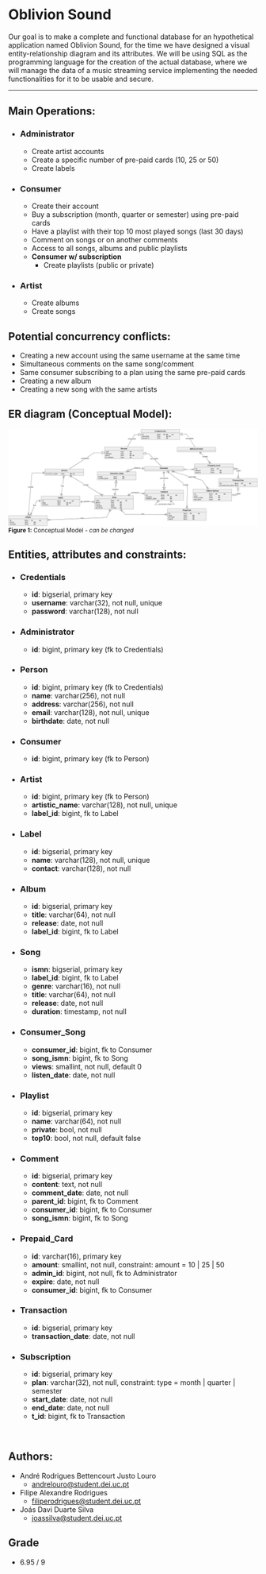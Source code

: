 # Oblivion Sound
Our goal is to make a complete and functional database for an hypothetical application named Oblivion Sound, for the time we have designed a visual entity-relationship diagram and its attributes.  We will be using SQL as the programming language for the creation of the actual database, where we will manage the data of a music streaming service implementing the needed functionalities for it to be usable and secure.  

---
## Main Operations:
- ### **Administrator**
  - Create artist accounts
  - Create a specific number of pre-paid cards (10, 25 or 50)
  - Create labels
- ### **Consumer**
  - Create their account
  - Buy a subscription (month, quarter or semester) using pre-paid cards
  - Have a playlist with their top 10 most played songs (last 30 days)
  - Comment on songs or on another comments
  - Access to all songs, albums and public playlists
  - **Consumer w/ subscription**
    - Create playlists (public or private)
- ### **Artist**
  - Create albums
  - Create songs


## Potential concurrency conflicts:
- Creating a new account using the same username at the same time
- Simultaneous comments on the same song/comment
- Same consumer subscribing to a plan using the same pre-paid cards
- Creating a new album
- Creating a new song with the same artists


## ER diagram (Conceptual Model):
<div>
  <img src="./assets/images/conceptual.png" style="margin-bottom: -8px;">
  <sub><b>Figure 1:</b> Conceptual Model - <i>can be changed</i></sub>
</div>

## Entities, attributes and constraints:
- ### **Credentials**
  - **id**: bigserial, primary key
  - **username**: varchar(32), not null, unique
  - **password**: varchar(128), not null
- ### **Administrator**
  - **id**: bigint, primary key (fk to Credentials)
- ### **Person**
  - **id**: bigint, primary key (fk to Credentials)
  - **name**: varchar(256), not null
  - **address**: varchar(256), not null
  - **email**: varchar(128), not null, unique
  - **birthdate**: date, not null
- ### **Consumer**
  - **id**: bigint, primary key (fk to Person)
- ### **Artist**
  - **id**: bigint, primary key (fk to Person)
  - **artistic_name**: varchar(128), not null, unique
  - **label_id**: bigint, fk to Label
- ### **Label**
  - **id**: bigserial, primary key
  - **name**: varchar(128), not null, unique
  - **contact**: varchar(128), not null
- ### **Album**
  - **id**: bigserial, primary key
  - **title**: varchar(64), not null
  - **release**: date, not null
  - **label_id**: bigint, fk to Label
- ### **Song**
  - **ismn**: bigserial, primary key
  - **label_id**: bigint, fk to Label
  - **genre**: varchar(16), not null
  - **title**: varchar(64), not null
  - **release**: date, not null
  - **duration**: timestamp, not null
- ### **Consumer_Song**
  - **consumer_id**: bigint, fk to Consumer
  - **song_ismn**: bigint, fk to Song
  - **views**: smallint, not null, default 0
  - **listen_date**: date, not null
- ### **Playlist**
  - **id**: bigserial, primary key
  - **name**: varchar(64), not null
  - **private**: bool, not null
  - **top10**: bool, not null, default false
- ### **Comment**
  - **id**: bigserial, primary key
  - **content**: text, not null
  - **comment_date**: date, not null
  - **parent_id**: bigint, fk to Comment
  - **consumer_id**: bigint, fk to Consumer
  - **song_ismn**: bigint, fk to Song
- ### **Prepaid_Card**
  - **id**: varchar(16), primary key
  - **amount**: smallint, not null, constraint: amount = 10 | 25 | 50
  - **admin_id**: bigint, not null, fk to Administrator
  - **expire**: date, not null
  - **consumer_id**: bigint, fk to Consumer
- ### **Transaction**
  - **id**: bigserial, primary key
  - **transaction_date**: date, not null
- ### **Subscription**
  - **id**: bigserial, primary key
  - **plan**: varchar(32), not null, constraint: type = month | quarter | semester
  - **start_date**: date, not null
  - **end_date**: date, not null
  - **t_id**: bigint, fk to Transaction

<br>

## Authors:
- André Rodrigues Bettencourt Justo Louro
  - andrelouro@student.dei.uc.pt
- Filipe Alexandre Rodrigues
  - filiperodrigues@student.dei.uc.pt
- Joás Davi Duarte Silva
  - joassilva@student.dei.uc.pt

## Grade
- 6.95 / 9
